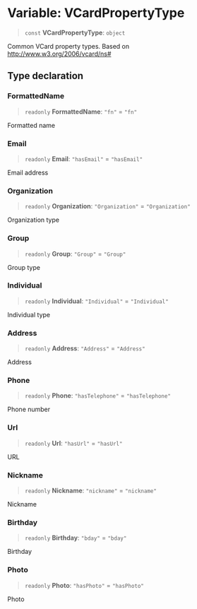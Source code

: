 # Variable: VCardPropertyType

> `const` **VCardPropertyType**: `object`

Common VCard property types.
Based on http://www.w3.org/2006/vcard/ns#

## Type declaration

### FormattedName

> `readonly` **FormattedName**: `"fn"` = `"fn"`

Formatted name

### Email

> `readonly` **Email**: `"hasEmail"` = `"hasEmail"`

Email address

### Organization

> `readonly` **Organization**: `"Organization"` = `"Organization"`

Organization type

### Group

> `readonly` **Group**: `"Group"` = `"Group"`

Group type

### Individual

> `readonly` **Individual**: `"Individual"` = `"Individual"`

Individual type

### Address

> `readonly` **Address**: `"Address"` = `"Address"`

Address

### Phone

> `readonly` **Phone**: `"hasTelephone"` = `"hasTelephone"`

Phone number

### Url

> `readonly` **Url**: `"hasUrl"` = `"hasUrl"`

URL

### Nickname

> `readonly` **Nickname**: `"nickname"` = `"nickname"`

Nickname

### Birthday

> `readonly` **Birthday**: `"bday"` = `"bday"`

Birthday

### Photo

> `readonly` **Photo**: `"hasPhoto"` = `"hasPhoto"`

Photo

